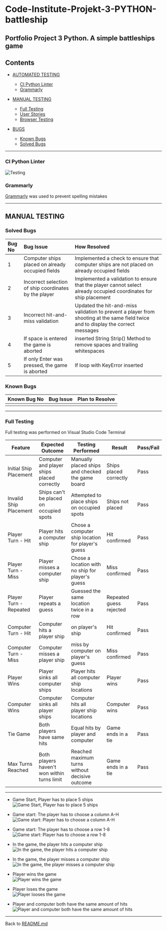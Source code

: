 # Code-Institute-Projekt-3-PYTHON-battleship
 
 ## Portfolio Project 3 Python. A simple battleships game


## Contents

* [AUTOMATED TESTING](#automated-testing)
    * [CI Python Linter](#CI-Python-Linter)
    * [Grammarly](#Grammarly)
    

* [MANUAL TESTING](#manual-testing)
    * [Full Testing](#full-testing)
    * [User Stories](#user-stories)
    * [Browser Testing](#browser-testing)

* [BUGS](#bugs)
    * [Known Bugs](#known-bugs)
    * [Solved Bugs](#solved-bugs)

---

### CI Python Linter

![Testing](assets/testing/images/linter.png)

### Grammarly

[Grammarly](https://www.grammarly.com/grammar-check) was used to prevent spelling mistakes

---

## MANUAL TESTING



### Solved Bugs

| Bug No | Bug Issue | How Resolved |
| :--- | :--- | :--- |
| 1 | Computer ships placed on already occupied fields | Implemented a check to ensure that computer ships are not placed on already occupied fields |
| 2 | Incorrect selection of ship coordinates by the player |  Implemented a validation to ensure that the player cannot select already occupied coordinates for ship placement |
| 3 | Incorrect hit-and-miss validation | Updated the hit-and-miss validation to prevent a player from shooting at the same field twice and to display the correct messages |
| 4 | If space is entered the game is aborted | inserted String Strip() Method to remove spaces and trailing whitespaces |
| 5 | If only Enter was pressed, the game is aborted | If loop with KeyError inserted |

### Known Bugs

| Known Bug No | Bug Issue | Plan to Resolve |
| :--- | :--- | :--- |
|  |  |  |




- - -

### Full Testing

Full testing was performed on Visual Studio Code Terminal

| Feature                  | Expected Outcome                            | Testing Performed                                   | Result                    | Pass/Fail |
| ------------------------ | ------------------------------------------ | --------------------------------------------------- | ------------------------- | --------- |
| Initial Ship Placement   | Computer and player ships placed correctly | Manually placed ships and checked the game board    | Ships placed correctly    | Pass      |
| Invalid Ship Placement   | Ships can't be placed on occupied spots    | Attempted to place ships on occupied spots         | Ships not placed          | Pass      |
| Player Turn - Hit        | Player hits a computer ship                | Chose a computer ship location for player's guess  | Hit confirmed             | Pass      |
| Player Turn - Miss       | Player misses a computer ship              | Chose a location with no ship for player's guess   | Miss confirmed            | Pass      |
| Player Turn - Repeated   | Player repeats a guess                     | Guessed the same location twice in a row           | Repeated guess rejected   | Pass      |
| Computer Turn - Hit      | Computer hits a player ship                |  on player's ship       | Hit confirmed             | Pass      |
| Computer Turn - Miss     | Computer misses a player ship              |  miss by computer on player's guess     | Miss confirmed            | Pass      |
| Player Wins              | Player sinks all computer ships            | Player hits all computer ship locations            | Player wins               | Pass      |
| Computer Wins            | Computer sinks all player ships            | Computer hits all player ship locations            | Computer wins             | Pass      |
| Tie Game                 | Both players have same hits                | Equal hits by player and computer                   | Game ends in a tie        | Pass      |
| Max Turns Reached        | Both players haven't won within turns limit | Reached maximum turns without decisive outcome    | Game ends in a tie | Pass      |

---

* Game Start, Player has to place 5 ships  
![Game Start, Player has to place 5 ships](assets/testing/images/player-choice.png)

* Game start: The player has to choose a column A-H  
![Game start: Player has to choose a column A-H](assets/testing/images/ingame.png)

* Game start: The player has to choose a row 1-8  
![Game start: Player has to choose a row 1-8](assets/testing/images/ingame2.png)

* In the game, the player hits a computer ship  
![In the game, the player hits a computer ship](assets/testing/images/ingame-hit.png)

* In the game, the player misses a computer ship  
![In the game, the player misses a computer ship](assets/testing/images/ingame-miss.png)

* Player wins the game  
![Player wins the game](assets/testing/images/win.png)

* Player loses the game  
![Player looses the game](assets/testing/images/loose.png)

* Player and computer both have the same amount of hits  
![Player and computer both have the same amount of hits](assets/testing/images/tie.png)


---

Back to [README.md](README.md)